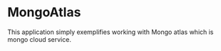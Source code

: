 # MongoAtlas

This application simply exemplifies working with Mongo atlas which is mongo cloud service.